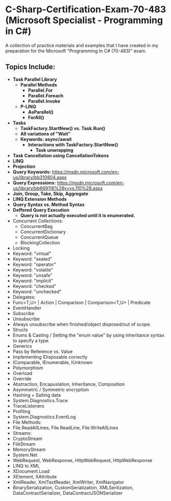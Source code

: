 # C-Sharp-Certification-Exam-70-483 (Microsoft Specialist - Programming in C#)
A collection of practice materials and examples that I have created in my preparation for the Microsoft "Programming In C# (70-483)" exam.

Topics Include:
--
* **Task Parallel Library**
  * **Parallel Methods**
    * **Parallel.For**
    * **Parallel.Foreach**
    * **Parallel.Invoke**
  * **P-LINQ**
    * **AsParallel()**
    * **ForAll()**
* **Tasks**
  * **TaskFactory.StartNew() vs. Task.Run()**
  * **All variations of "Wait"**
  * **Keywords: async/await**
    * **Interactions with TaskFactory.StartNew()**
      * **Task unwrapping**
* **Task Cancellation using CancellationTokens**
* **LINQ**
 * **Projection**
 * **Query Keywords:** https://msdn.microsoft.com/en-us/library/bb310804.aspx
 * **Query Expressions:** https://msdn.microsoft.com/en-us/library/bb669116%28v=vs.110%29.aspx
 * **Join, Group, Take, Skip, Aggregate**
 * **LINQ Extension Methods**
 * **Query Syntax vs. Method Syntax**
 * **Deffered Query Execution**
   * **Query is not actually executed until it is enumerated.**
* Concurrent Collections:
  * ConcurrentBag
  * ConcurrentDictionary
  * ConcurrentQueue
  * BlockingCollection
* Locking
* Keyword: "virtual"
* Keyword: "sealed"
* Keyword: "operator"
* Keyword: "volatile"
* Keyword: "unsafe"
* Keyword: "implicit"
* Keyword: "checked"
* Keyword: "unchecked"
* Delegates:
 * Func<T,U> | Action<T> | Comparison<T> | Comparison<T,U> | Predicate<T>
 * EventHandler<T>
  * Subscribe
  * Unsubscribe
   * Always unsubscribe when finished/object disposed/out of scope.
* Structs
* Enums & Casting / Setting the "enum value" by using inheritance syntax to specify a type.
* Generics
* Pass by Reference vs. Value
* Implementing IDisposable correctly
* IComparable, IEnumerable, IUnknown
* Polymorphism
 * Overload
 * Override
* Abstraction, Encapuslation, Inheritance, Composition
* Asymmetric / Symmetric encryption
* Hashing + Salting data
* System.Diagnostics.Trace
 * TraceListeners
* Profiling
* System.Diagnostics.EventLog
* File Methods:
 * File.ReadAllLines, File.ReadLine, File.WriteAllLines
* Streams:
 * CryptoStream
 * FileStream
 * MemoryStream
* System.Net
 * WebRequest, WebResponse, HttpWebRequest, HttpWebResponse
* LINQ to XML
 * XDocument.Load
 * XElement, XAttribute
* XmlReader, XmlTextReader, XmlWriter, XmlNavigator
* BinarySerialization, CustomSerialization, XMLSerilization, DataContractSerializer, DataContractJSONSerializer 
